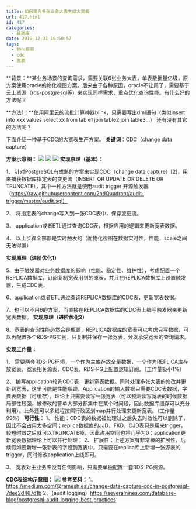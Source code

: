 ```yaml
---
title: 如何聚合多张业务大表生成大宽表
url: 417.html
id: 417
categories:
  - 数据库
date: 2019-12-31 16:50:57
tags:
  - 物化视图
  - cdc
  - 宽表
---
```


**背景：**某业务场景的查询需求，需要关联6张业务大表，单表数据量亿级，原方案使用oracle的物化视图方案。后来由于各种原因，oracle不让用了，需要基于云上资源（rds-postgresql等）来实现同样需求，重点优化查询性能。有什么好的方法呢？

 **方法1：**使用阿里云的流批计算神器blink，只需要写出dml语句（类似insert into xxx values select xx from table1 join table2 join table3...） 还有没有其它的方法呢？



下面介绍一种基于CDC的大宽表生产方案。 **关键词**：CDC（change data capture） 

**方案示意图：** ![](http://106.54.113.128/wordpress/wp-content/uploads/2019/12/cdc.png) ![](http://106.54.113.128/wordpress/wp-content/uploads/2019/12/cdc1.png) ![](http://106.54.113.128/wordpress/wp-content/uploads/2019/12/cdc2.png) **实现原理（基本）：** 

1、 针对PostgreSQL有成熟的方案来实现CDC（change data capture）\[2\]，用来捕获数据库指定表的变更流（INSERT OR UPDATE OR DELETE OR TRUNCATE），其中一种方法就是使用audit trigger 开源触发器（https://raw.githubusercontent.com/2ndQuadrant/audit-trigger/master/audit.sql） 

2、 将指定表的change写入到一张CDC表中，保存变更流。 

3、 application或者ETL通过查询CDC表，根据应用的逻辑来更新宽表数据。 

4、 以上步骤全部都是实时触发的（而物化视图在数据实时性，性能，scale之间无法得兼） 



**实现原理（进阶优化1）** 

5、由于触发器对业务数据库的影响（性能、稳定性、维护性），考虑配置一个REPLICA数据库，订阅复制宽表用到的原表，并且在REPLICA数据库上设置触发器，生成CDC表， 

6、application或者ETL通过查询REPLICA数据库的CDC表，更新宽表数据。 

7、也可以不用6的方案，而直接在REPLICA数据库的CDC表上编写触发器来更新宽表数据。 **实现原理（进阶优化2）** 

8、宽表的查询性能必然会是瓶颈，REPLICA数据库的宽表可以考虑只写数据，可以再配置多个RDS-PG实例，只复制并保存一张宽表，分发承受宽表的查询请求。 



**实现工作量：** 

1、 需要两套RDS-PG环境，一个作为主库存放全量数据，一个作为REPLICA库存放宽表，宽表相关源表，CDC表。RDS-PG上配置逻辑订阅。（工作量极小1%） 

2、 编写application轮询CDC表，更新宽表数据。同时处理多张大表的修改并更新到宽表，这里可能是性能瓶颈。Application的输入数据只需要CDC表数据，字典表数据（可缓存），理论上只需要读写一张宽表（可以预测读写宽表的时候数据局部性较强，被修改的警单大部分都集中在某个时间段，因此数据库缓存可以充分利用）。此外还可以多线程按照行政区划map并行处理来更新宽表。（工作量99%） **可行性：** 1、 性能：CDC表的数据被处理过之后失去时效性可以删除了，因此不会占用太多空间；replica数据库的JJD，FKD，CJD表只是用来trigger，较短时效之后就可以TRUNCATE掉，因此占用空间也将几乎为0；application更新宽表数据理论上可以并行处理； 2、 扩展性：上述方案有非常棒的扩展性，后续假如要新增一张新表的字段到宽表中，只需要在replica库上新增一张源表的trigger，同时修改application上线即可。 

3、 宽表对主业务库没有任何影响，只需要单独配置一套RDS-PG资源。

 **CDC表结构示意图：** ![](http://106.54.113.128/wordpress/wp-content/uploads/2019/12/cdc-table.png) **参考资料：** 1、https://medium.com/@ramesh.esl/change-data-capture-cdc-in-postgresql-7dee2d467d1b 2、（audit logging）https://severalnines.com/database-blog/postgresql-audit-logging-best-practices